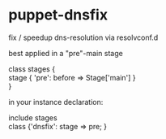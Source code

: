 puppet-dnsfix
=============

fix / speedup dns-resolution via resolvconf.d   

best applied in a "pre"-main stage   

class stages {   
  stage { 'pre': before => Stage['main'] }   
}   


in your instance declaration:   

include stages   
class {'dnsfix': stage => pre; }   
